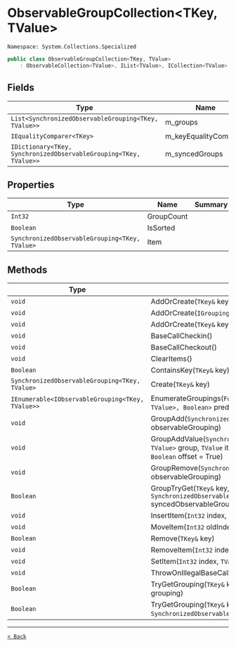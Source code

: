 # ObservableGroupCollection&lt;TKey, TValue&gt;

`Namespace: System.Collections.Specialized`

```csharp
public class ObservableGroupCollection<TKey, TValue>
    : ObservableCollection<TValue>, IList<TValue>, ICollection<TValue>, IEnumerable<TValue>, IEnumerable, IList, ICollection, IReadOnlyList<TValue>, IReadOnlyCollection<TValue>, INotifyCollectionChanged, INotifyPropertyChanged, IObservableGroupCollection<TKey, TValue>, IGroupCollection<TKey, TValue>, IObservableCollection<TValue>
```

## Fields

| Type | Name | Summary |
| --- | --- | --- |
| `List<SynchronizedObservableGrouping<TKey, TValue>>` | m_groups |  |
| `IEqualityComparer<TKey>` | m_keyEqualityComparer |  |
| `IDictionary<TKey, SynchronizedObservableGrouping<TKey, TValue>>` | m_syncedGroups |  |

## Properties

| Type | Name | Summary |
| --- | --- | --- |
| `Int32` | GroupCount |  |
| `Boolean` | IsSorted |  |
| `SynchronizedObservableGrouping<TKey, TValue>` | Item |  |

## Methods

| Type | Name | Summary |
| --- | --- | --- |
| `void` | AddOrCreate(`TKey&` key, `TValue&` value) |  |
| `void` | AddOrCreate(`IGrouping<TKey, TValue>` grouping) |  |
| `void` | AddOrCreate(`TKey&` key, `IEnumerable<TValue>` values) |  |
| `void` | BaseCallCheckin() |  |
| `void` | BaseCallCheckout() |  |
| `void` | ClearItems() |  |
| `Boolean` | ContainsKey(`TKey&` key) |  |
| `SynchronizedObservableGrouping<TKey, TValue>` | Create(`TKey&` key) |  |
| `IEnumerable<IObservableGrouping<TKey, TValue>>` | EnumerateGroupings(`Func<IObservableGrouping<TKey, TValue>, Boolean>` predicate = null) |  |
| `void` | GroupAdd(`SynchronizedObservableGrouping&` observableGrouping) |  |
| `void` | GroupAddValue(`SynchronizedObservableGrouping<TKey, TValue>` group, `TValue` item, `Int32` desiredIndex = -1, `Boolean` offset = True) |  |
| `void` | GroupRemove(`SynchronizedObservableGrouping&` observableGrouping) |  |
| `Boolean` | GroupTryGet(`TKey&` key, `SynchronizedObservableGrouping&` syncedObservableGrouping) |  |
| `void` | InsertItem(`Int32` index, `TValue` item) |  |
| `void` | MoveItem(`Int32` oldIndex, `Int32` newIndex) |  |
| `Boolean` | Remove(`TKey&` key) |  |
| `void` | RemoveItem(`Int32` index) |  |
| `void` | SetItem(`Int32` index, `TValue` item) |  |
| `void` | ThrowOnIllegalBaseCall(`String` callingFunction = null) |  |
| `Boolean` | TryGetGrouping(`TKey&` key, `IObservableGrouping`2&` grouping) |  |
| `Boolean` | TryGetGrouping(`TKey&` key, `SynchronizedObservableGrouping&` observableGrouping) |  |

---

[`< Back`](../README.md)
